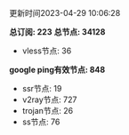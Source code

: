更新时间2023-04-29 10:06:28

**总订阅: 223**
**总节点: 34128**
- vless节点: 36

**google ping有效节点: 848**
- ssr节点: 19
- v2ray节点: 727
- trojan节点: 26
- ss节点: 76
